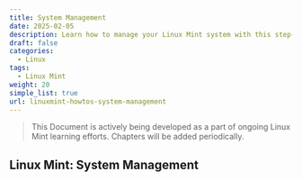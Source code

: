 ```yaml
---
title: System Management
date: 2025-02-05
description: Learn how to manage your Linux Mint system with this step-by-step guide on system management tasks and best practices for Linux Mint.
draft: false
categories:
  - Linux
tags:
  - Linux Mint
weight: 20
simple_list: true
url: linuxmint-howtos-system-management
---
```


> This Document is actively being developed as a part of ongoing Linux Mint learning efforts. Chapters will be added periodically.

## Linux Mint: System Management
